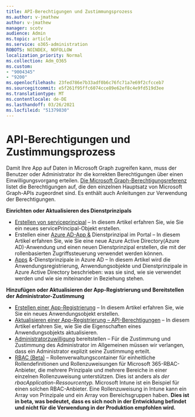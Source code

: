 ```yaml
---
title: API-Berechtigungen und Zustimmungsprozess
ms.author: v-jmathew
author: v-jmathew
manager: scotv
audience: Admin
ms.topic: article
ms.service: o365-administration
ROBOTS: NOINDEX, NOFOLLOW
localization_priority: Normal
ms.collection: Adm_O365
ms.custom:
- "9004345"
- "9200"
ms.openlocfilehash: 23fed786e7b33adf0b6c76fc71a7e69f2cfcceb7
ms.sourcegitcommit: e5f261f95ffc6074cce89e62ef8c4e9fd519d3ee
ms.translationtype: MT
ms.contentlocale: de-DE
ms.lasthandoff: 03/26/2021
ms.locfileid: "51379830"
---
```

# <a name="api-permissions-and-consent-process"></a>API-Berechtigungen und Zustimmungsprozess

Damit Ihre App auf Daten in Microsoft Graph zugreifen kann, muss der Benutzer oder Administrator ihr die korrekten Berechtigungen über einen Einwilligungsvorgang erteilen. [Die Microsoft Graph-Berechtigungsreferenz](https://docs.microsoft.com/graph/permissions-reference) listet die Berechtigungen auf, die den einzelnen Hauptsatz von Microsoft Graph-APIs zugeordnet sind. Es enthält auch Anleitungen zur Verwendung der Berechtigungen.

**Einrichten oder Aktualisieren des Dienstprinzipals**

- [Erstellen von serviceprincipal](https://docs.microsoft.com/graph/api/serviceprincipal-post-serviceprincipals) – In diesem Artikel erfahren Sie, wie Sie ein neues servicePrincipal-Objekt erstellen.
- Erstellen einer [Azure AD-App &](https://docs.microsoft.com/azure/active-directory/develop/howto-create-service-principal-portal) Dienstprinzipal im Portal – In diesem Artikel erfahren Sie, wie Sie eine neue Azure Active Directory(Azure AD)-Anwendung und einen neuen Dienstprinzipal erstellen, die mit der rollenbasierten Zugriffssteuerung verwendet werden können.
- [Apps](https://docs.microsoft.com/azure/active-directory/develop/app-objects-and-service-principals) &-Dienstprinzipale in Azure AD – In diesem Artikel wird die Anwendungsregistrierung, Anwendungsobjekte und Dienstprinzipale in Azure Active Directory beschrieben: was sie sind, wie sie verwendet werden und wie sie miteinander in Beziehung stehen.

**Hinzufügen oder Aktualisieren der App-Registrierung und Bereitstellen der Administrator-Zustimmung**

- [Erstellen einer App-Registrierung](https://docs.microsoft.com/graph/api/application-post-applications) – In diesem Artikel erfahren Sie, wie Sie ein neues Anwendungsobjekt erstellen.
- [Aktualisieren einer App-Registrierung – API-Berechtigungen](https://docs.microsoft.com/graph/api/application-update) – In diesem Artikel erfahren Sie, wie Sie die Eigenschaften eines Anwendungsobjekts aktualisieren.
- [Administratorzuwilligung](https://docs.microsoft.com/graph/security-authorization#grant-permissions-to-an-application) bereitstellen – Für die Zustimmung und Zustimmung des Administrator im Allgemeinen müssen wir verlangen, dass ein Administrator explizit seine Zustimmung erteilt.
- [RBAC (Beta)](https://docs.microsoft.com/graph/api/resources/rbacapplicationmultiple) – Rollenverwaltungscontainer für einheitliche Rollendefinitionen und Rollenzuweisungen für Microsoft 365-RBAC-Anbieter, die mehrere Prinzipale und mehrere Bereiche in einer einzelnen Rollenzuweisung unterstützen. Dies ist anders als *der rbacApplication-Ressourcentyp.* Microsoft Intune ist ein Beispiel für einen solchen RBAC-Anbieter. Eine Rollenzuweisung in Intune kann ein Array von Prinzipale und ein Array von Bereichsgruppen haben. **Dies ist in beta, was bedeutet, dass es sich noch in der Entwicklung befindet und nicht für die Verwendung in der Produktion empfohlen wird.**
